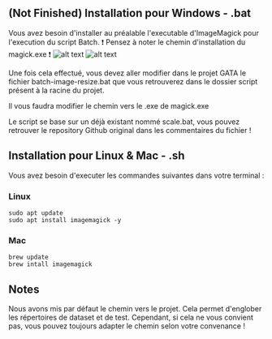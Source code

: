 ## (Not Finished) Installation pour Windows - .bat

Vous avez besoin d'installer au préalable l'executable d'ImageMagick pour l'execution du script Batch.
:exclamation: Pensez à noter le chemin d'installation du magick.exe :exclamation:
![alt text](https://raw.github.com/Rock3f/ML-Projet-GATA/master/.assets/DownloadImageMagick.png)
![alt text](https://raw.github.com/Rock3f/ML-Projet-GATA/master/.assets/RepertoireImageMagickWindows.png)

Une fois cela effectué, vous devez aller modifier dans le projet GATA le fichier batch-image-resize.bat que vous retrouverez dans le dossier script présent à la racine du projet.

Il vous faudra modifier le chemin vers le .exe de magick.exe 

Le script se base sur un déjà existant nommé scale.bat, vous pouvez retrouver le repository Github original dans les commentaires du fichier !

## Installation pour Linux & Mac - .sh

Vous avez besoin d'executer les commandes suivantes dans votre terminal :

### Linux
    sudo apt update
    sudo apt install imagemagick -y
### Mac
    brew update
    brew intall imagemagick

## Notes

Nous avons mis par défaut le chemin vers le projet.
Cela permet d'englober les répertoires de dataset et de test. Cependant, si cela ne vous convient pas, vous pouvez toujours adapter le chemin selon votre convenance !